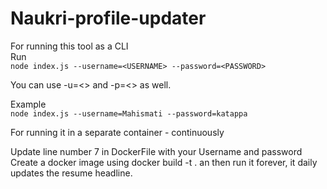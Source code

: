 # Naukri-profile-updater
For running this tool as a CLI <br>
Run <br>
```node index.js --username=<USERNAME> --password=<PASSWORD>```

You can use -u=<> and -p=<> as well.

Example <br>
```node index.js --username=Mahismati --password=katappa```



For running it in a separate container - continuously

Update line number 7 in DockerFile with your Username and password<br> 
Create a docker image using docker build -t .
an then run it forever, it daily updates the resume headline.
